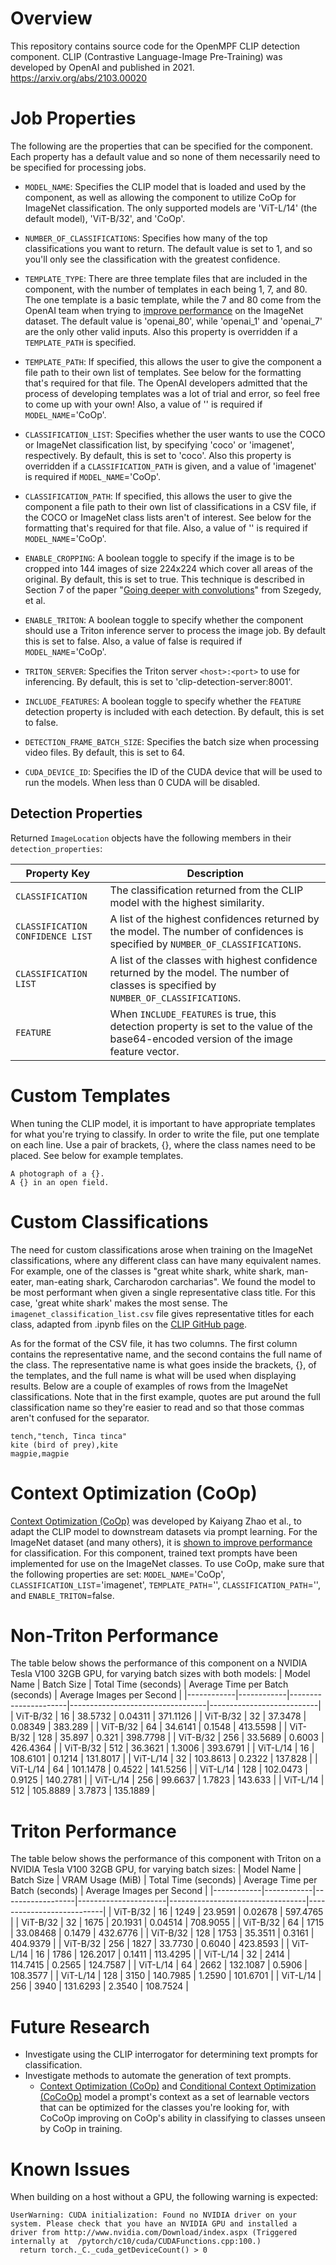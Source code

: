 # Overview

This repository contains source code for the OpenMPF CLIP detection component. CLIP (Contrastive Language-Image Pre-Training) was developed by OpenAI and published in 2021. https://arxiv.org/abs/2103.00020

# Job Properties

The following are the properties that can be specified for the component. Each property has a default value and so none of them necessarily need to be specified for processing jobs.

- `MODEL_NAME`: Specifies the CLIP model that is loaded and used by the component, as well as allowing the component to utilize CoOp for ImageNet classification. The only supported models are 'ViT-L/14' (the default model), 'ViT-B/32', and 'CoOp'. 

- `NUMBER_OF_CLASSIFICATIONS`: Specifies how many of the top classifications you want to return. The default value is set to 1, and so you'll only see the classification with the greatest confidence.

- `TEMPLATE_TYPE`: There are three template files that are included in the component, with the number of templates in each being 1, 7, and 80. The one template is a basic template, while the 7 and 80 come from the OpenAI team when trying to [improve performance](https://github.com/openai/CLIP/blob/main/notebooks/Prompt_Engineering_for_ImageNet.ipynb) on the ImageNet dataset. The default value is 'openai_80', while 'openai_1' and 'openai_7' are the only other valid inputs. Also this property is overridden if a `TEMPLATE_PATH` is specified.

- `TEMPLATE_PATH`: If specified, this allows the user to give the component a file path to their own list of templates. See below for the formatting that's required for that file. The OpenAI developers admitted that the process of developing templates was a lot of trial and error, so feel free to come up with your own! Also, a value of '' is required if `MODEL_NAME`='CoOp'.

- `CLASSIFICATION_LIST`: Specifies whether the user wants to use the COCO or ImageNet classification list, by specifying 'coco' or 'imagenet', respectively. By default, this is set to 'coco'. Also this property is overridden if a `CLASSIFICATION_PATH` is given, and a value of 'imagenet' is required if `MODEL_NAME`='CoOp'.

- `CLASSIFICATION_PATH`: If specified, this allows the user to give the component a file path to their own list of classifications in a CSV file, if the COCO or ImageNet class lists aren't of interest. See below for the formatting that's required for that file. Also, a value of '' is required if `MODEL_NAME`='CoOp'.

- `ENABLE_CROPPING`: A boolean toggle to specify if the image is to be cropped into 144 images of size 224x224 which cover all areas of the original. By default, this is set to true. This technique is described in Section 7 of the paper "[Going deeper with convolutions](https://arxiv.org/abs/1409.4842)" from Szegedy, et al. 

- `ENABLE_TRITON`: A boolean toggle to specify whether the component should use a Triton inference server to process the image job. By default this is set to false. Also, a value of false is required if `MODEL_NAME`='CoOp'.

- `TRITON_SERVER`: Specifies the Triton server `<host>:<port>` to use for inferencing. By default, this is set to 'clip-detection-server:8001'.

- `INCLUDE_FEATURES`: A boolean toggle to specify whether the `FEATURE` detection property is included with each detection. By default, this is set to false.

- `DETECTION_FRAME_BATCH_SIZE`: Specifies the batch size when processing video files. By default, this is set to 64.

- `CUDA_DEVICE_ID`: Specifies the ID of the CUDA device that will be used to run the models. When less than 0 CUDA will be disabled.

## Detection Properties

Returned `ImageLocation` objects have the following members in their `detection_properties`:

| Property Key                     | Description 
|----------------------------------|----------------------------------------------------------------------------------------------------------------------------------------
| `CLASSIFICATION`                 | The classification returned from the CLIP model with the highest similarity.
| `CLASSIFICATION CONFIDENCE LIST` | A list of the highest confidences returned by the model. The number of confidences is specified by `NUMBER_OF_CLASSIFICATIONS`.
| `CLASSIFICATION LIST`            | A list of the classes with highest confidence returned by the model. The number of classes is specified by `NUMBER_OF_CLASSIFICATIONS`.
| `FEATURE`                        | When `INCLUDE_FEATURES` is true, this detection property is set to the value of the base64-encoded version of the image feature vector.

# Custom Templates

When tuning the CLIP model, it is important to have appropriate templates for what you're trying to classify. In order to write the file, put one template on each line. Use a pair of brackets, {}, where the class names need to be placed. See below for example templates.
```
A photograph of a {}.
A {} in an open field.
```

# Custom Classifications

The need for custom classifications arose when training on the ImageNet classifications, where any different class can have many equivalent names. For example, one of the classes is "great white shark, white shark, man-eater, man-eating shark, Carcharodon carcharias". We found the model to be most performant when given a single representative class title. For this case, 'great white shark' makes the most sense. The `imagenet_classification_list.csv` file gives representative titles for each class, adapted from .ipynb files on the [CLIP GitHub page](https://github.com/openai/CLIP/blob/main/notebooks/Prompt_Engineering_for_ImageNet.ipynb).

As for the format of the CSV file, it has two columns. The first column contains the representative name, and the second contains the full name of the class. The representative name is what goes inside the brackets, {}, of the templates, and the full name is what will be used when displaying results. Below are a couple of examples of rows from the ImageNet classifications. Note that in the first example, quotes are put around the full classification name so they're easier to read and so that those commas aren't confused for the separator.

```
tench,"tench, Tinca tinca"
kite (bird of prey),kite
magpie,magpie
```

# Context Optimization (CoOp)
[Context Optimization (CoOp)](https://github.com/KaiyangZhou/CoOp) was developed by Kaiyang Zhao et al., to adapt the CLIP model to downstream datasets via prompt learning. For the ImageNet dataset (and many others), it is [shown to improve performance](https://arxiv.org/abs/2109.01134) for classification. For this component, trained text prompts have been implemented for use on the ImageNet classes. To use CoOp, make sure that the following properties are set: `MODEL_NAME`='CoOp', `CLASSIFICATION_LIST`='imagenet', `TEMPLATE_PATH`='', `CLASSIFICATION_PATH`='', and `ENABLE_TRITON`=false.

# Non-Triton Performance
The table below shows the performance of this component on a NVIDIA Tesla V100 32GB GPU, for varying batch sizes with both models:
| Model Name | Batch Size | Total Time (seconds) | Average Time per Batch (seconds) | Average Images per Second |
|------------|------------|----------------------|----------------------------------|---------------------------|
|   ViT-B/32 |         16 |              38.5732 |                          0.04311 |                  371.1126 |
|   ViT-B/32 |         32 |              37.3478 |                          0.08349 |                   383.289 |
|   ViT-B/32 |         64 |              34.6141 |                           0.1548 |                  413.5598 |
|   ViT-B/32 |        128 |               35.897 |                            0.321 |                  398.7798 |
|   ViT-B/32 |        256 |              33.5689 |                           0.6003 |                  426.4364 |
|   ViT-B/32 |        512 |              36.3621 |                           1.3006 |                  393.6791 |
|   ViT-L/14 |         16 |             108.6101 |                           0.1214 |                  131.8017 |
|   ViT-L/14 |         32 |             103.8613 |                           0.2322 |                   137.828 |
|   ViT-L/14 |         64 |             101.1478 |                           0.4522 |                  141.5256 |
|   ViT-L/14 |        128 |             102.0473 |                           0.9125 |                  140.2781 |
|   ViT-L/14 |        256 |              99.6637 |                           1.7823 |                   143.633 |
|   ViT-L/14 |        512 |             105.8889 |                           3.7873 |                  135.1889 |

# Triton Performance
The table below shows the performance of this component with Triton on a NVIDIA Tesla V100 32GB GPU, for varying batch sizes:
| Model Name | Batch Size | VRAM Usage (MiB) | Total Time (seconds) | Average Time per Batch (seconds) | Average Images per Second |
|------------|------------|------------------|----------------------|----------------------------------|---------------------------|
|   ViT-B/32 |         16 |             1249 |              23.9591 |                          0.02678 |                  597.4765 |
|   ViT-B/32 |         32 |             1675 |              20.1931 |                          0.04514 |                  708.9055 |
|   ViT-B/32 |         64 |             1715 |             33.08468 |                           0.1479 |                  432.6776 |
|   ViT-B/32 |        128 |             1753 |              35.3511 |                           0.3161 |                  404.9379 |
|   ViT-B/32 |        256 |             1827 |              33.7730 |                           0.6040 |                  423.8593 |
|   ViT-L/14 |         16 |             1786 |             126.2017 |                           0.1411 |                  113.4295 |
|   ViT-L/14 |         32 |             2414 |             114.7415 |                           0.2565 |                  124.7587 |
|   ViT-L/14 |         64 |             2662 |             132.1087 |                           0.5906 |                  108.3577 |
|   ViT-L/14 |        128 |             3150 |             140.7985 |                           1.2590 |                  101.6701 |
|   ViT-L/14 |        256 |             3940 |             131.6293 |                           2.3540 |                  108.7524 |

# Future Research
* Investigate using the CLIP interrogator for determining text prompts for classification.
* Investigate methods to automate the generation of text prompts.
  * [Context Optimization (CoOp)](http://arxiv.org/abs/2109.01134) and [Conditional Context Optimization (CoCoOp)](http://arxiv.org/abs/2203.05557) model a prompt's context as a set of learnable vectors that can be optimized for the classes you're looking for, with CoCoOp improving on CoOp's ability in classifying to classes unseen by CoOp in training. 

# Known Issues

When building on a host without a GPU, the following warning is expected:
```
UserWarning: CUDA initialization: Found no NVIDIA driver on your system. Please check that you have an NVIDIA GPU and installed a driver from http://www.nvidia.com/Download/index.aspx (Triggered internally at  /pytorch/c10/cuda/CUDAFunctions.cpp:100.)
  return torch._C._cuda_getDeviceCount() > 0
```